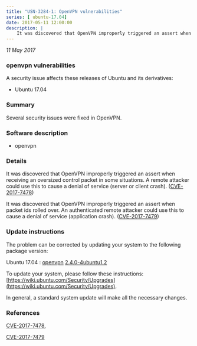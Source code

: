 ```yaml
---
title: "USN-3284-1: OpenVPN vulnerabilities"
series: [ ubuntu-17.04]
date: 2017-05-11 12:00:00
description: |
    It was discovered that OpenVPN improperly triggered an assert when receiving an oversized control packet in some situations. A remote attacker could use this to cause a denial of service (server or client crash). ([CVE-2017-7478](http://people.ubuntu.com/~ubuntu-security/cve/CVE-2017-7478))
--- 
```

 
 

*11 May 2017*

### openvpn vulnerabilities

A security issue affects these releases of Ubuntu and its derivatives:

* Ubuntu 17.04

### Summary

Several security issues were fixed in OpenVPN. 

### Software description

* openvpn 

### Details

It was discovered that OpenVPN improperly triggered an assert when receiving an oversized control packet in some situations. A remote attacker could use this to cause a denial of service (server or client crash). ([CVE-2017-7478](http://people.ubuntu.com/~ubuntu-security/cve/CVE-2017-7478))

It was discovered that OpenVPN improperly triggered an assert when packet ids rolled over. An authenticated remote attacker could use this to cause a denial of service (application crash). ([CVE-2017-7479](http://people.ubuntu.com/~ubuntu-security/cve/CVE-2017-7479)) 

### Update instructions

The problem can be corrected by updating your system to the following package version:

Ubuntu 17.04
 : [openvpn](https://launchpad.net/ubuntu/+source/openvpn) <span> [2.4.0-4ubuntu1.2](https://launchpad.net/ubuntu/+source/openvpn/2.4.0-4ubuntu1.2) </span> 

To update your system, please follow these instructions: [https://wiki.ubuntu.com/Security/Upgrades](https://wiki.ubuntu.com/Security/Upgrades).

In general, a standard system update will make all the necessary changes. 

### References

 
 [CVE-2017-7478](http://people.ubuntu.com/~ubuntu-security/cve/CVE-2017-7478), 

 [CVE-2017-7479](http://people.ubuntu.com/~ubuntu-security/cve/CVE-2017-7479)
 

